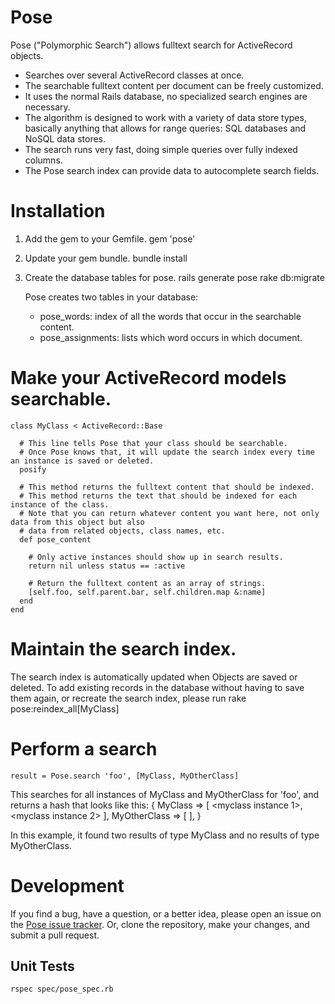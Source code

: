 # Pose

Pose  ("Polymorphic Search") allows fulltext search for ActiveRecord objects.

* Searches over several ActiveRecord classes at once.
* The searchable fulltext content per document can be freely customized.
* It uses the normal Rails database, no specialized search engines are necessary.
* The algorithm is designed to work with a variety of data store types, 
  basically anything that allows for range queries: SQL databases and NoSQL data stores. 
* The search runs very fast, doing simple queries over fully indexed columns.
* The Pose search index can provide data to autocomplete search fields.


# Installation

1. Add the gem to your Gemfile.
    gem 'pose'

2. Update your gem bundle.
    bundle install

3. Create the database tables for pose.
    rails generate pose
    rake db:migrate
    
   Pose creates two tables in your database:

   * pose_words: index of all the words that occur in the searchable content.
   * pose_assignments: lists which word occurs in which document.


# Make your ActiveRecord models searchable.

    class MyClass < ActiveRecord::Base
      
      # This line tells Pose that your class should be searchable. 
      # Once Pose knows that, it will update the search index every time an instance is saved or deleted.
      posify
  
      # This method returns the fulltext content that should be indexed.
      # This method returns the text that should be indexed for each instance of the class.
      # Note that you can return whatever content you want here, not only data from this object but also
      # data from related objects, class names, etc.
      def pose_content
      
        # Only active instances should show up in search results.
        return nil unless status == :active
        
        # Return the fulltext content as an array of strings.
        [self.foo, self.parent.bar, self.children.map &:name]
      end
    end


# Maintain the search index.

The search index is automatically updated when Objects are saved or deleted.
To add existing records in the database without having to save them again, 
or recreate the search index, please run 
    rake pose:reindex_all[MyClass]


# Perform a search

    result = Pose.search 'foo', [MyClass, MyOtherClass]

This searches for all instances of MyClass and MyOtherClass for 'foo', 
and returns a hash that looks like this:
    { 
      MyClass => [ <myclass instance 1>, <myclass instance 2> ],
      MyOtherClass => [ ],
    }
    
In this example, it found two results of type MyClass and no results of type MyOtherClass.


# Development

If you find a bug, have a question, or a better idea, please open an issue on the 
<a href="https://github.com/kevgo/pose/issues">Pose issue tracker</a>. 
Or, clone the repository, make your changes, and submit a pull request.

## Unit Tests

    rspec spec/pose_spec.rb
